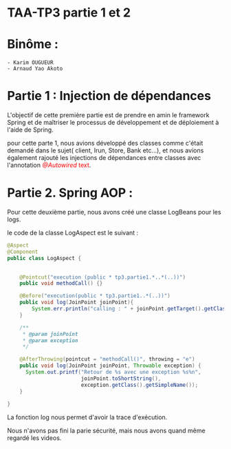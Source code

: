 # TAA-TP3 partie 1 et 2

# Binôme : 
	- Karim OUGUEUR
	- Arnaud Yao Akoto 

# Partie 1 : Injection de dépendances
L'objectif de cette première partie est de prendre en amin le framework Spring et de maîtriser le processus de développement et de déploiement à l'aide de Spring.

pour cette parte 1, nous avions développé des classes comme c'était demandé dans le sujet( client, Irun, Store, Bank etc...), et nous avions également rajouté les injections de dépendances entre classes avec l'annotation <span style="color:red"> *@Autowired* text</span>. 

# Partie 2. Spring AOP :

Pour cette deuxième partie, nous avons créé une classe LogBeans pour les logs. 

le code de la classe LogAspect est le suivant : 

```java
@Aspect
@Component
public class LogAspect {

	
	@Pointcut("execution (public * tp3.partie1.*..*(..))")
	public void methodCall() {}

	@Before("execution(public * tp3.partie1..*(..))")
	public void log(JoinPoint joinPoint){
		System.err.println("calling : " + joinPoint.getTarget().getClass().getName() + " -> " + joinPoint.getSignature().getName());  
    }

	/**
	 * @param joinPoint 
	 * @param exception
	 */

	@AfterThrowing(pointcut = "methodCall()", throwing = "e")
	public void log(JoinPoint joinPoint, Throwable exception) {
	  System.out.printf("Retour de %s avec une exception %s%n",
						joinPoint.toShortString(),
						exception.getClass().getSimpleName());
	}
    
}
```
La fonction log nous permet d'avoir la trace d'exécution. 

Nous n'avons pas fini la parie sécurité, mais nous avons quand même regardé les videos. 
